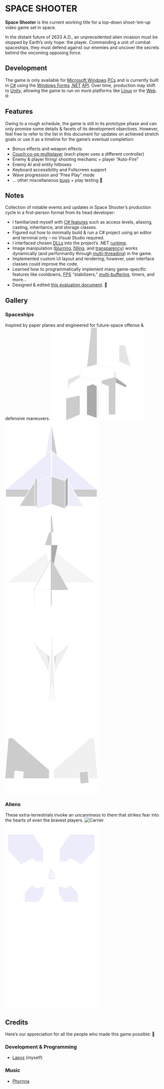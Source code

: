 # SPACE SHOOTER
**Space Shooter** is the current working title for a top-down shoot-&lsquo;em-up video game set in space.

In the distant future of 2633 A.D., an unprecedented alien invasion must be stopped by Earth&rsquo;s only hope: the player. Commanding a unit of combat spaceships, they must defend against our enemies and uncover the secrets behind the oncoming opposing force.

## Development
The game is only available for [Microsoft Windows](https://www.microsoft.com/windows) [PCs](https://en.wikipedia.org/wiki/Personal_computer) and is currently built in [C#](https://en.wikipedia.org/wiki/C_Sharp_(programming_language)) using the [Windows Forms](https://learn.microsoft.com/en-us/dotnet/desktop/winforms) [.NET](https://dotnet.microsoft.com/) [API](https://en.wikipedia.org/wiki/API).
Over time, production may shift to [Unity](https://unity.com/), allowing the game to run on more platforms like [Linux](https://www.linux.org/) or the [Web](https://www.w3.org/). &#x1F310;

## Features
Owing to a rough schedule, the game is still in its prototype phase and can only promise some details & facets of its development objectives.
However, feel free to refer to the list in this document for updates on achieved stretch goals or use it as a timeline for the game&rsquo;s eventual completion:
- Bonus effects and weapon effects
- [Couch co-op multiplayer](https://en.wikipedia.org/wiki/Cooperative_video_game) (each player uses a different controller)
- Enemy & player firing/ shooting mechanic + player “Auto-Fire”
- Enemy AI and entity hitboxes
- Keyboard accessibility and Fullscreen support
- Wave progression and “Free Play” mode
- &hellip; other miscellaneous [bugs](https://en.wikipedia.org/wiki/Software_bug) + play testing &#x1F41E;

## Notes
Collection of notable events and updates in Space Shooter&rsquo;s production cycle in a first-person format from its head developer:
- I familiarized myself with [C# features](https://learn.microsoft.com/en-us/dotnet/csharp/) such as access levels, aliasing, casting, inheritance, and storage classes.
- Figured out how to minimally build & run a C# project using an editor and terminal only – no Visual Studio required.
- I interfaced chosen [DLLs](https://en.wikipedia.org/wiki/Dynamic-link_library) into the project&rsquo;s .NET [runtime](https://en.wikipedia.org/wiki/Runtime_(program_lifecycle_phase)).
- Image manipulation ([blurring](https://en.wikipedia.org/wiki/Gaussian_blur), [filling](https://en.wikipedia.org/wiki/Flood_fill), and [transparency](https://en.wikipedia.org/wiki/Alpha_compositing)) works dynamically (and performantly through [multi-threading](https://en.wikipedia.org/wiki/Parallel_computing)) in the game.
- Implemented custom UI layout and rendering; however, user interface classes could improve the code.
- Learned how to programmatically implement many game-specific features like cooldowns, [FPS](https://en.wikipedia.org/wiki/Frame_rate) “stabilizers,” [multi-buffering](https://en.wikipedia.org/wiki/Multiple_buffering), timers, and more&hellip;
- Designed & edited [this evaluation document](#). &#x1F4DD;

## Gallery
### Spaceships
Inspired by paper planes and engineered for future-space offense & defensive maneuvers.
![Artillery  ](assets/entities/ships/artillery.png)
![Infantry   ](assets/entities/ships/infantry.png)
![Rogue      ](assets/entities/ships/rogue.png)
![Swarm      ](assets/entities/ships/swarm.png)
![Swarm Drone](assets/entities/ships/swarm-drone.png)

### Aliens
These extra-terrestrials invoke an uncanniness to them that strikes fear into the hearts of even the bravest players.
![Carrier](assets/entities/ships/carrier.png)
[![Kamikaze  ](assets/entities/aliens/kamikaze.png)](https://en.wikipedia.org/wiki/Kamikaze)
[![Man-o’-War](assets/entities/aliens/man-o'-war.png)](https://en.wikipedia.org/wiki/Portuguese_man_o%27_war)

## Credits
Here&rsquo;s our appreciation for all the people who made this game possible: &#x1F389;
### Development & Programming
- [Lapys](https://www.lapys.dev/) (myself)
### Music
- [Phyrnna](https://www.youtube.com/@Phyrnna/)
